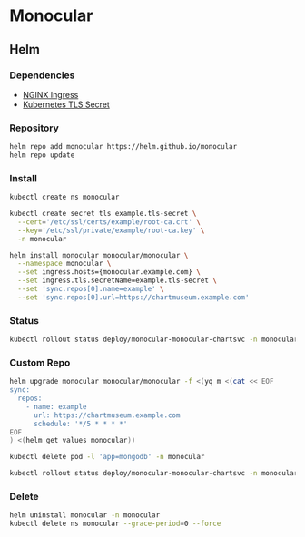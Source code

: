 # Monocular

## Helm

### Dependencies

- [NGINX Ingress](/nginx-ingress.md)
- [Kubernetes TLS Secret](/k8s-tls-secret.md)

### Repository

```sh
helm repo add monocular https://helm.github.io/monocular
helm repo update
```

### Install

```sh
kubectl create ns monocular
```

```sh
kubectl create secret tls example.tls-secret \
  --cert='/etc/ssl/certs/example/root-ca.crt' \
  --key='/etc/ssl/private/example/root-ca.key' \
  -n monocular
```

```sh
helm install monocular monocular/monocular \
  --namespace monocular \
  --set ingress.hosts={monocular.example.com} \
  --set ingress.tls.secretName=example.tls-secret \
  --set 'sync.repos[0].name=example' \
  --set 'sync.repos[0].url=https://chartmuseum.example.com'
```

### Status

```sh
kubectl rollout status deploy/monocular-monocular-chartsvc -n monocular
```

### Custom Repo

```sh
helm upgrade monocular monocular/monocular -f <(yq m <(cat << EOF
sync:
  repos:
    - name: example
      url: https://chartmuseum.example.com
      schedule: '*/5 * * * *'
EOF
) <(helm get values monocular))
```

```sh
kubectl delete pod -l 'app=mongodb' -n monocular
```

```sh
kubectl rollout status deploy/monocular-monocular-chartsvc -n monocular
```

### Delete

```sh
helm uninstall monocular -n monocular
kubectl delete ns monocular --grace-period=0 --force
```
